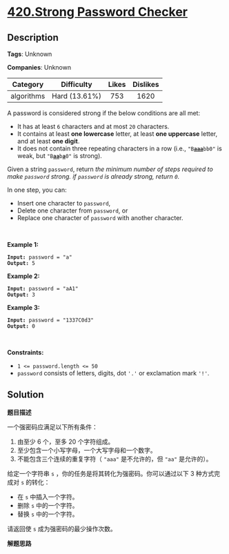 # [420.Strong Password Checker](https://leetcode.com/problems/strong-password-checker/description/)

## Description

**Tags**: Unknown

**Companies**: Unknown

|  Category  |  Difficulty   | Likes | Dislikes |
| :--------: | :-----------: | :---: | :------: |
| algorithms | Hard (13.61%) |  753  |   1620   |

<p>A password is considered strong if the below conditions are all met:</p>
<ul>
  <li>It has at least <code>6</code> characters and at most <code>20</code> characters.</li>
  <li>It contains at least <strong>one lowercase</strong> letter, at least <strong>one uppercase</strong> letter, and at least <strong>one digit</strong>.</li>
  <li>It does not contain three repeating characters in a row (i.e., <code>&quot;B<u><strong>aaa</strong></u>bb0&quot;</code> is weak, but <code>&quot;B<strong><u>aa</u></strong>b<u><strong>a</strong></u>0&quot;</code> is strong).</li>
</ul>
<p>Given a string <code>password</code>, return <em>the minimum number of steps required to make <code>password</code> strong. if <code>password</code> is already strong, return <code>0</code>.</em></p>
<p>In one step, you can:</p>
<ul>
  <li>Insert one character to <code>password</code>,</li>
  <li>Delete one character from <code>password</code>, or</li>
  <li>Replace one character of <code>password</code> with another character.</li>
</ul>
<p>&nbsp;</p>
<p><strong class="example">Example 1:</strong></p>
<pre><code><strong>Input:</strong> password = "a"
<strong>Output:</strong> 5</code></pre><p><strong class="example">Example 2:</strong></p>
<pre><code><strong>Input:</strong> password = "aA1"
<strong>Output:</strong> 3</code></pre><p><strong class="example">Example 3:</strong></p>
<pre><code><strong>Input:</strong> password = "1337C0d3"
<strong>Output:</strong> 0</code></pre>
<p>&nbsp;</p>
<p><strong>Constraints:</strong></p>
<ul>
  <li><code>1 &lt;= password.length &lt;= 50</code></li>
  <li><code>password</code> consists of letters, digits, dot&nbsp;<code>&#39;.&#39;</code> or exclamation mark <code>&#39;!&#39;</code>.</li>
</ul>

## Solution

**题目描述**

一个强密码应满足以下所有条件：

1. 由至少 6 个，至多 20 个字符组成。
2. 至少包含一个小写字母，一个大写字母和一个数字。
3. 不能包含三个连续的重复字符（ `"aaa"` 是不允许的，但 `"aa"` 是允许的）。

给定一个字符串 `s` ，你的任务是将其转化为强密码。你可以通过以下 3 种方式完成对 `s` 的转化：

- 在 `s` 中插入一个字符。
- 删除 `s` 中的一个字符。
- 替换 `s` 中的一个字符。

请返回使 `s` 成为强密码的最少操作次数。

**解题思路**
